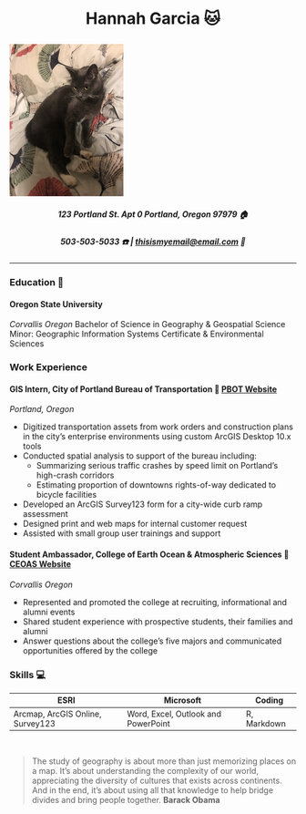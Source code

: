 # <p style="text-align: Center;"> **Hannah Garcia** :cat:

<img src="IMG_1161.jpg" width="200">

##### <p style="text-align: Center;"> 123 Portland St. Apt 0 Portland, Oregon 97979 :house:
##### <p style="text-align: Center;"> 503-503-5033 :phone: | thisismyemail@email.com :email:
__________________________________________________________________________________

### **Education** :school:
#### Oregon State University
*Corvallis Oregon*
Bachelor of Science in Geography & Geospatial Science
Minor: Geographic Information Systems Certificate & Environmental Sciences
### **Work Experience**
#### GIS Intern, City of Portland Bureau of Transportation :bus: [PBOT Website](https://www.portlandoregon.gov/transportation/)
*Portland, Oregon*
* Digitized transportation assets from work orders and construction plans in the city’s
enterprise environments using custom ArcGIS Desktop 10.x tools
* Conducted spatial analysis to support of the bureau including:
  * Summarizing serious traffic crashes by speed limit on Portland’s high-crash corridors
  * Estimating proportion of downtowns rights-of-way dedicated to bicycle facilities
* Developed an ArcGIS Survey123 form for a city-wide curb ramp assessment
* Designed print and web maps for internal customer request
* Assisted with small group user trainings and support
#### Student Ambassador, College of Earth Ocean & Atmospheric Sciences :evergreen_tree: [CEOAS Website](http://ceoas.oregonstate.edu/)
*Corvallis Oregon*
* Represented and promoted the college at recruiting, informational and alumni events
* Shared student experience with prospective students, their families and alumni
* Answer questions about the college’s five majors and communicated opportunities
offered by the college

### Skills :computer:

ESRI | Microsoft | Coding
-----|-----------|---------
Arcmap, ArcGIS Online, Survey123 | Word, Excel, Outlook and PowerPoint | R, Markdown
<br>

> The study of geography is about more than just memorizing places on a map. It’s about understanding the complexity of our world, appreciating the diversity of cultures that exists across continents. And in the end, it’s about using all that knowledge to help bridge divides and bring people together.  **Barack Obama**
